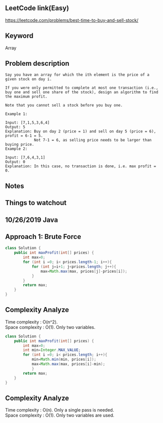 ## LeetCode link(Easy)
https://leetcode.com/problems/best-time-to-buy-and-sell-stock/

## Keyword
Array

## Problem description
```
Say you have an array for which the ith element is the price of a given stock on day i.

If you were only permitted to complete at most one transaction (i.e., buy one and sell one share of the stock), design an algorithm to find the maximum profit.

Note that you cannot sell a stock before you buy one.

Example 1:

Input: [7,1,5,3,6,4]
Output: 5
Explanation: Buy on day 2 (price = 1) and sell on day 5 (price = 6), profit = 6-1 = 5.
             Not 7-1 = 6, as selling price needs to be larger than buying price.
Example 2:

Input: [7,6,4,3,1]
Output: 0
Explanation: In this case, no transaction is done, i.e. max profit = 0.
```



## Notes


## Things to watchout

## 10/26/2019 Java
## Approach 1: Brute Force
```java
class Solution {
    public int maxProfit(int[] prices) {
        int max=0;
        for (int i =0; i< prices.length-1; i++){
            for (int j=i+1; j<prices.length; j++){
                max=Math.max(max, prices[j]-prices[i]);
            }
        }
        return max;
    }
}

```
## Complexity Analyze
Time complexity : O(n^2). \
Space complexity : O(1). Only two variables.

```java
class Solution {
    public int maxProfit(int[] prices) {
        int max=0;
        int min=Integer.MAX_VALUE;
        for (int i =0; i< prices.length; i++){
            min=Math.min(min, prices[i]);
            max=Math.max(max, prices[i]-min);
            }
        return max;
    }
}
```
## Complexity Analyze
Time complexity : O(n). Only a single pass is needed.\
Space complexity : O(1). Only two variables are used.
